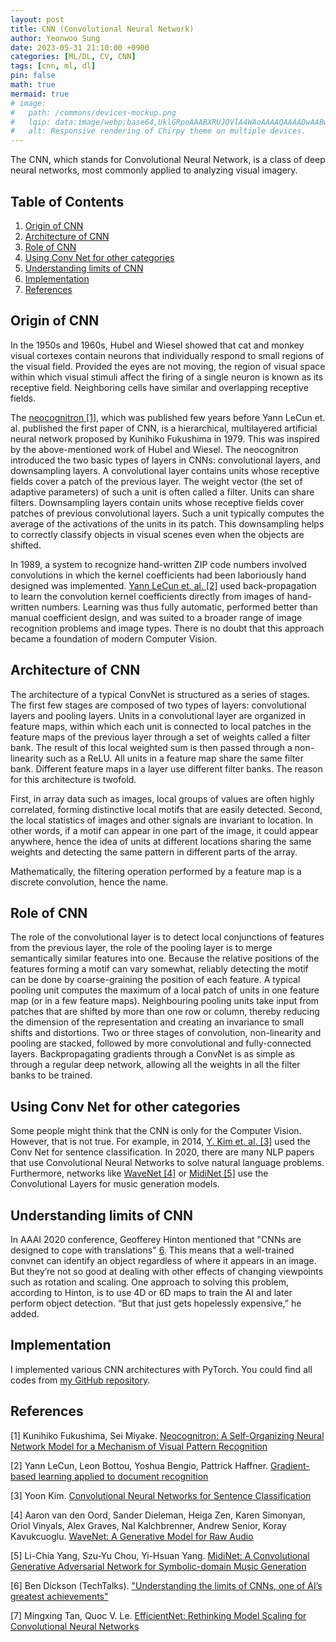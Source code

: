 ```yaml
---
layout: post
title: CNN (Convolutional Neural Network)
author: Yeonwoo Sung
date: 2023-05-31 21:10:00 +0900
categories: [ML/DL, CV, CNN]
tags: [cnn, ml, dl]
pin: false
math: true
mermaid: true
# image:
#   path: /commons/devices-mockup.png
#   lqip: data:image/webp;base64,UklGRpoAAABXRUJQVlA4WAoAAAAQAAAADwAABwAAQUxQSDIAAAARL0AmbZurmr57yyIiqE8oiG0bejIYEQTgqiDA9vqnsUSI6H+oAERp2HZ65qP/VIAWAFZQOCBCAAAA8AEAnQEqEAAIAAVAfCWkAALp8sF8rgRgAP7o9FDvMCkMde9PK7euH5M1m6VWoDXf2FkP3BqV0ZYbO6NA/VFIAAAA
#   alt: Responsive rendering of Chirpy theme on multiple devices.
---
```


The CNN, which stands for Convolutional Neural Network, is a class of deep neural networks, most commonly applied to analyzing visual imagery.

## Table of Contents

1. [Origin of CNN](#origin-of-cnn)
2. [Architecture of CNN](#architecture-of-cnn)
3. [Role of CNN](#role-of-cnn)
4. [Using Conv Net for other categories](#using-conv-net-for-other-categories)
5. [Understanding limits of CNN](#understanding-limits-of-cnn)
6. [Implementation](#implementation)
7. [References](#references)

## Origin of CNN

In the 1950s and 1960s, Hubel and Wiesel showed that cat and monkey visual cortexes contain neurons that individually respond to small regions of the visual field. Provided the eyes are not moving, the region of visual space within which visual stimuli affect the firing of a single neuron is known as its receptive field. Neighboring cells have similar and overlapping receptive fields.

The [neocognitron [1]](https://link.springer.com/chapter/10.1007/978-3-642-46466-9_18), which was published few years before Yann LeCun et. al. published the first paper of CNN, is a hierarchical, multilayered artificial neural network proposed by Kunihiko Fukushima in 1979. This was inspired by the above-mentioned work of Hubel and Wiesel. The neocognitron introduced the two basic types of layers in CNNs: convolutional layers, and downsampling layers. A convolutional layer contains units whose receptive fields cover a patch of the previous layer. The weight vector (the set of adaptive parameters) of such a unit is often called a filter. Units can share filters. Downsampling layers contain units whose receptive fields cover patches of previous convolutional layers. Such a unit typically computes the average of the activations of the units in its patch. This downsampling helps to correctly classify objects in visual scenes even when the objects are shifted.

In 1989, a system to recognize hand-written ZIP code numbers involved convolutions in which the kernel coefficients had been laboriously hand designed was implemented. [Yann LeCun et. al. [2]](http://yann.lecun.com/exdb/publis/pdf/lecun-01a.pdf) used back-propagation to learn the convolution kernel coefficients directly from images of hand-written numbers. Learning was thus fully automatic, performed better than manual coefficient design, and was suited to a broader range of image recognition problems and image types. There is no doubt that this approach became a foundation of modern Computer Vision.

## Architecture of CNN

The architecture of a typical ConvNet is structured as a series of stages. The first few stages are composed of two types of layers: convolutional layers and pooling layers. Units in a convolutional layer are organized in feature maps, within which each unit is connected to local patches in the feature maps of the previous layer through a set of weights called a filter bank. The result of this local weighted sum is then passed through a non-linearity such as a ReLU. All units in a feature map share the same filter bank. Different feature maps in a layer use different filter banks. The reason for this architecture is twofold.

First, in array data such as images, local groups of values are often highly correlated, forming distinctive local motifs that are easily detected. Second, the local statistics of images and other signals are invariant to location. In other words, if a motif can appear in one part of the image, it could appear anywhere, hence the idea of units at different locations sharing the same weights and detecting the same pattern in different parts of the array.

Mathematically, the filtering operation performed by a feature map is a discrete convolution, hence the name.

## Role of CNN

The role of the convolutional layer is to detect local conjunctions of features from the previous layer, the role of the pooling layer is to merge semantically similar features into one. Because the relative positions of the features forming a motif can vary somewhat, reliably detecting the motif can be done by coarse-graining the position of each feature. A typical pooling unit computes the maximum of a local patch of units in one feature map (or in a few feature maps). Neighbouring pooling units take input from patches that are shifted by more than one row or column, thereby reducing the dimension of the representation and creating an invariance to small shifts and distortions. Two or three stages of convolution, non-linearity and pooling are stacked, followed by more convolutional and fully-connected layers. Backpropagating gradients through a ConvNet is as simple as through a regular deep network, allowing all the weights in all the filter banks to be trained.

## Using Conv Net for other categories

Some people might think that the CNN is only for the Computer Vision. However, that is not true. For example, in 2014, [Y. Kim et. al. [3]](https://arxiv.org/abs/1408.5882) used the Conv Net for sentence classification. In 2020, there are many NLP papers that use Convolutional Neural Networks to solve natural language problems. Furthermore, networks like [WaveNet [4]](https://arxiv.org/abs/1408.5882) or [MidiNet [5]](https://arxiv.org/abs/1703.10847) use the Convolutional Layers for music generation models.

## Understanding limits of CNN

In AAAI 2020 conference, Geofferey Hinton mentioned that "CNNs are designed to cope with translations" [6](https://bdtechtalks.com/2020/03/02/geoffrey-hinton-convnets-cnn-limits/). This means that a well-trained convnet can identify an object regardless of where it appears in an image. But they’re not so good at dealing with other effects of changing viewpoints such as rotation and scaling. One approach to solving this problem, according to Hinton, is to use 4D or 6D maps to train the AI and later perform object detection. “But that just gets hopelessly expensive,” he added.

## Implementation

I implemented various CNN architectures with PyTorch. You could find all codes from [my GitHub repository](https://github.com/YeonwooSung/PyTorch_CNN_Architectures).

## References

[1] Kunihiko Fukushima, Sei Miyake. [Neocognitron: A Self-Organizing Neural Network Model for a Mechanism of Visual Pattern Recognition](https://link.springer.com/chapter/10.1007/978-3-642-46466-9_18)

[2] Yann LeCun, Leon Bottou, Yoshua Bengio, Pattrick Haffner. [Gradient-based learning applied to document recognition](http://yann.lecun.com/exdb/publis/pdf/lecun-01a.pdf)

[3] Yoon Kim. [Convolutional Neural Networks for Sentence Classification](https://arxiv.org/abs/1408.5882)

[4] Aaron van den Oord, Sander Dieleman, Heiga Zen, Karen Simonyan, Oriol Vinyals, Alex Graves, Nal Kalchbrenner, Andrew Senior, Koray Kavukcuoglu. [WaveNet: A Generative Model for Raw Audio](https://arxiv.org/abs/1609.03499)

[5] Li-Chia Yang, Szu-Yu Chou, Yi-Hsuan Yang. [MidiNet: A Convolutional Generative Adversarial Network for Symbolic-domain Music Generation](https://arxiv.org/abs/1703.10847)

[6] Ben Dickson (TechTalks). ["Understanding the limits of CNNs, one of AI’s greatest achievements"](https://bdtechtalks.com/2020/03/02/geoffrey-hinton-convnets-cnn-limits/)

[7] Mingxing Tan, Quoc V. Le. [EfficientNet: Rethinking Model Scaling for Convolutional Neural Networks](https://arxiv.org/abs/1905.11946)
